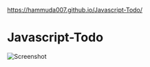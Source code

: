  https://hammuda007.github.io/Javascript-Todo/
# Javascript-Todo
![Screenshot](https://github.com/Hammuda007/Pixlab-landing-page-template/blob/main/screencapture-file-C-Users-sheak-OneDrive-Desktop-1-my-project-index-html-2022-10-19-15_07_13.png)
